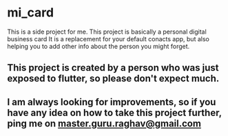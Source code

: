 # mi_card

This is a side project for me. 
This project is basically a personal digital business card
It is a replacement for your default conacts app, but also helping you to add other info about the person you might forget.

## This project is created by a person who was just exposed to flutter, so please don't expect much.


## I am always looking for improvements, so if you have any idea on how to take this project further, ping me on master.guru.raghav@gmail.com
